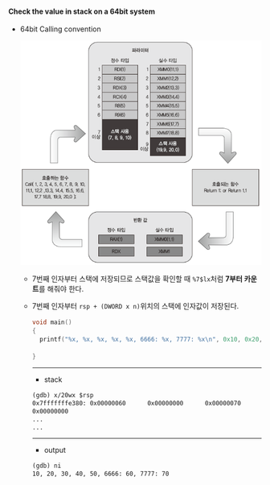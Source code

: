 #### Check the value in stack on a 64bit system

- 64bit Calling convention

  ![fsb-cv](/img/fsb-cv.png )

  - 7번째 인자부터 스택에 저장되므로 스택값을 확인할 때 `%7$lx`처럼 **7부터 카운트**를 해줘야 한다.
  
  - 7번째 인자부터 `rsp + (DWORD x n)`위치의 스택에 인자값이 저장된다.
  
    ```cpp
    void main()
    {
      printf("%x, %x, %x, %x, %x, 6666: %x, 7777: %x\n", 0x10, 0x20, 0x30, 0x40, 0x50, 0x60, 0x70);
    
    }
    ```
  
    ---
  
    - stack
  
    ```shell
    (gdb) x/20wx $rsp
    0x7fffffffe380: 0x00000060      0x00000000      0x00000070      0x00000000
    ...
    ...
    ```
  
    ---
  
    - output
  
    ```shell
    (gdb) ni
    10, 20, 30, 40, 50, 6666: 60, 7777: 70
    ```
  
    